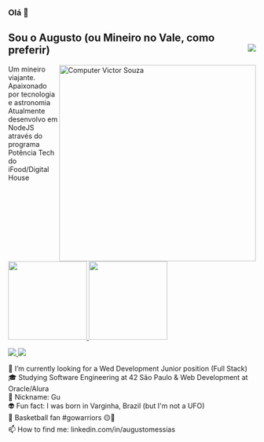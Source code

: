 ### Olá 👋
## Sou o Augusto (ou Mineiro no Vale, como preferir) <img src="https://komarev.com/ghpvc/?username=mineironovale&color=blueviolet&label=Visualizações+do+perfil&style=flat-square" align="right"/>
<img src="https://raw.githubusercontent.com/MicaelliMedeiros/micaellimedeiros/master/image/computer-illustration.png" min-width="400px" max-width="400px" width="400px" align="right" alt="Computer Victor Souza">

<p>Um mineiro viajante. Apaixonado por tecnologia e astronomia<br>
Atualmente desenvolvo em NodeJS através do programa Potência Tech do iFood/Digital House</p>

<div style="display: "flex" ">
  <a href="https://github.com/victorsouza19">
  <img height="160em" src="https://github-readme-stats.vercel.app/api?username=mineironovale&show_icons=true"/>
  <img height="160em" src="https://github-readme-stats.vercel.app/api/top-langs/?username=mineironovale&layout=compact"/>
</div>

 <p align="left">
  <a href="https://www.linkedin.com/in/augustomessias/" target="_blank" alt="LinkedIn">
    <img src="https://img.shields.io/badge/LinkedIn-1C1C1C?style=for-the-badge&logo=linkedin&logoColor=8A2BE2"/>
  </a>
 <a href="mailto:augustomessias@pm.me" target="_blank" alt="Email">
    <img src="https://img.shields.io/badge/Email-1C1C1C?style=for-the-badge&logo=gmail&logoColor=8A2BE2"/>
  </a>
 
</p>  


🔭 I’m currently looking for a Wed Development Junior position (Full Stack)<br>
🎓 Studying Software Engineering at 42 São Paulo & Web Development at Oracle/Alura<br>
🤠 Nickname: Gu<br>
👽 Fun fact: I was born in Varginha, Brazil (but I'm not a UFO)<br>
🏀 Basketball fan #gowarriors 🟡🔵<br>
📫 How to find me: linkedin.com/in/augustomessias<br>
 
 
